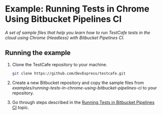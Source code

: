 # Example: Running Tests in Chrome Using Bitbucket Pipelines CI

*A set of sample files that help you learn how to run TestCafe tests in the cloud using Chrome (Headless) with Bitbucket Pipelines CI.*

## Running the example

1. Clone the TestCafe repository to your machine.

     ```sh
     git clone https://github.com/DevExpress/testcafe.git
     ```

2. Create a new Bitbucket repository and copy the sample files from *examples/running-tests-in-chrome-using-bitbucket-pipelines-ci* to your repository.
3. Go through steps described in the [Running Tests in Bitbucket Pipelines CI](http://devexpress.github.io/testcafe/documentation/recipes/running-tests-in-chrome-using-bitbucket-pipelines-ci.html) topic.
